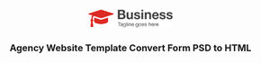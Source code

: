<!-- PROJECT LOGO -->
<br />
<p align="center">
  <a href="https://github.com/othneildrew/Best-README-Template">
    <img src="assets/img/logo.png" alt="Logo" width="150">
  </a>

  <h3 align="center">Agency Website Template Convert Form PSD to HTML</h3>

  
